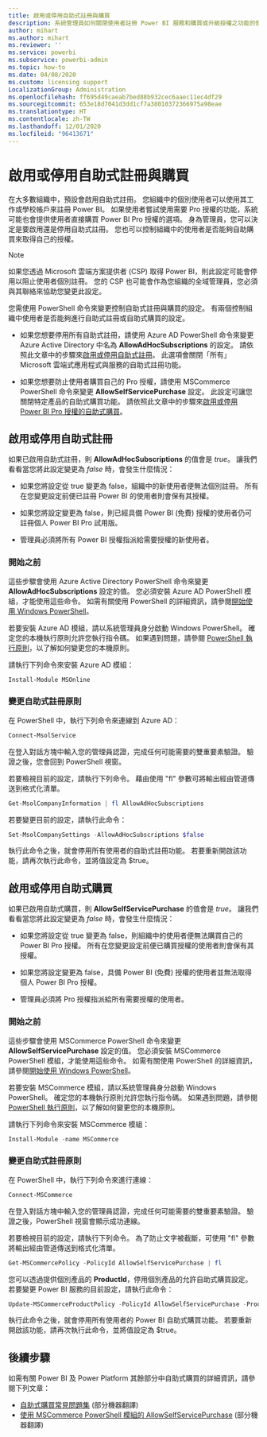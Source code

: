```yaml
---
title: 啟用或停用自助式註冊與購買
description: 系統管理員如何關閉使用者註冊 Power BI 服務和購買或升級授權之功能的做法資訊。
author: mihart
ms.author: mihart
ms.reviewer: ''
ms.service: powerbi
ms.subservice: powerbi-admin
ms.topic: how-to
ms.date: 04/08/2020
ms.custom: licensing support
LocalizationGroup: Administration
ms.openlocfilehash: ff695d49caeab7bed88b932cec6aaec11ec4df29
ms.sourcegitcommit: 653e18d7041d3dd1cf7a38010372366975a98eae
ms.translationtype: HT
ms.contentlocale: zh-TW
ms.lasthandoff: 12/01/2020
ms.locfileid: "96413671"
---
```

# <a name="enable-or-disable-self-service-sign-up-and-purchasing"></a>啟用或停用自助式註冊與購買

在大多數組織中，預設會啟用自助式註冊。 您組織中的個別使用者可以使用其工作或學校帳戶來註冊 Power BI。 如果使用者嘗試使用需要 Pro 授權的功能，系統可能也會提供使用者直接購買 Power BI Pro 授權的選項。 身為管理員，您可以決定是要啟用還是停用自助式註冊。 您也可以控制組織中的使用者是否能夠自助購買來取得自己的授權。

> [!NOTE]
>如果您透過 Microsoft 雲端方案提供者 (CSP) 取得 Power BI，則此設定可能會停用以阻止使用者個別註冊。 您的 CSP 也可能會作為您組織的全域管理員，您必須與其聯絡來協助您變更此設定。
>
>

您需使用 PowerShell 命令來變更控制自助式註冊與購買的設定。 有兩個控制組織中使用者是否能夠進行自助式註冊或自助式購買的設定。

- 如果您想要停用所有自助式註冊，請使用 Azure AD PowerShell 命令來變更 Azure Active Directory 中名為 **AllowAdHocSubscriptions** 的設定。 請依照此文章中的步驟來[啟用或停用自助式註冊](#enable-or-disable-self-service-signup)。 此選項會關閉「所有」Microsoft 雲端式應用程式與服務的自助式註冊功能。

- 如果您想要防止使用者購買自己的 Pro 授權，請使用 MSCommerce PowerShell 命令來變更 **AllowSelfServicePurchase** 設定。 此設定可讓您關閉特定產品的自助式購買功能。 請依照此文章中的步驟來[啟用或停用 Power BI Pro 授權的自助式購買](#enable-or-disable-self-service-purchase)。

## <a name="enable-or-disable-self-service-signup"></a>啟用或停用自助式註冊

如果已啟用自助式註冊，則 **AllowAdHocSubscriptions** 的值會是 *true*。 讓我們看看當您將此設定變更為 *false* 時，會發生什麼情況：

- 如果您將設定從 true 變更為 false，組織中的新使用者便無法個別註冊。 所有在您變更設定前便已註冊 Power BI 的使用者則會保有其授權。

- 如果您將設定變更為 false，則已經具備 Power BI (免費) 授權的使用者仍可註冊個人 Power BI Pro 試用版。

- 管理員必須將所有 Power BI 授權指派給需要授權的新使用者。

### <a name="before-you-begin"></a>開始之前

這些步驟會使用 Azure Active Directory PowerShell 命令來變更 **AllowAdHocSubscriptions** 設定的值。 您必須安裝 Azure AD PowerShell 模組，才能使用這些命令。 如需有關使用 PowerShell 的詳細資訊，請參閱[開始使用 Windows PowerShell](/powershell/scripting/getting-started/getting-started-with-windows-powershell?view=powershell-7)。

若要安裝 Azure AD 模組，請以系統管理員身分啟動 Windows PowerShell。 確定您的本機執行原則允許您執行指令碼。 如果遇到問題，請參閱 [PowerShell 執行原則](/powershell/module/microsoft.powershell.core/about/about_execution_policies?view=powershell-7#powershell-execution-policies)，以了解如何變更您的本機原則。

請執行下列命令來安裝 Azure AD 模組：

```powershell
Install-Module MSOnline
```

### <a name="change-the-self-service-signup-policy"></a>變更自助式註冊原則

在 PowerShell 中，執行下列命令來連線到 Azure AD：

```powershell
Connect-MsolService
```

在登入對話方塊中輸入您的管理員認證，完成任何可能需要的雙重要素驗證。 驗證之後，您會回到 PowerShell 視窗。

若要檢視目前的設定，請執行下列命令。 藉由使用 "fl" 參數可將輸出經由管道傳送到格式化清單。

```powershell
Get-MsolCompanyInformation | fl AllowAdHocSubscriptions
```

若要變更目前的設定，請執行此命令：

```powershell
Set-MsolCompanySettings -AllowAdHocSubscriptions $false
```

執行此命令之後，就會停用所有使用者的自助式註冊功能。 若要重新開啟該功能，請再次執行此命令，並將值設定為 $true。

## <a name="enable-or-disable-self-service-purchase"></a>啟用或停用自助式購買

如果已啟用自助式購買，則 **AllowSelfServicePurchase** 的值會是 *true*。 讓我們看看當您將此設定變更為 *false* 時，會發生什麼情況：

- 如果您將設定從 true 變更為 false，則組織中的使用者便無法購買自己的 Power BI Pro 授權。 所有在您變更設定前便已購買授權的使用者則會保有其授權。

- 如果您將設定變更為 false，具備 Power BI (免費) 授權的使用者並無法取得個人 Power BI Pro 授權。 

- 管理員必須將 Pro 授權指派給所有需要授權的使用者。

### <a name="before-you-begin"></a>開始之前

這些步驟會使用 MSCommerce PowerShell 命令來變更 **AllowSelfServicePurchase** 設定的值。 您必須安裝 MSCommerce PowerShell 模組，才能使用這些命令。 如需有關使用 PowerShell 的詳細資訊，請參閱[開始使用 Windows PowerShell](/powershell/scripting/getting-started/getting-started-with-windows-powershell?view=powershell-7)。

若要安裝 MSCommerce 模組，請以系統管理員身分啟動 Windows PowerShell。 確定您的本機執行原則允許您執行指令碼。 如果遇到問題，請參閱 [PowerShell 執行原則](/powershell/module/microsoft.powershell.core/about/about_execution_policies?view=powershell-7#powershell-execution-policies)，以了解如何變更您的本機原則。

請執行下列命令來安裝 MSCommerce 模組：

```powershell
Install-Module -name MSCommerce
```

### <a name="change-the-self-service-signup-policy"></a>變更自助式註冊原則

在 PowerShell 中，執行下列命令來進行連線：

```powershell
Connect-MSCommerce
```

在登入對話方塊中輸入您的管理員認證，完成任何可能需要的雙重要素驗證。 驗證之後，PowerShell 視窗會顯示成功連線。

若要檢視目前的設定，請執行下列命令。 為了防止文字被截斷，可使用 "fl" 參數將輸出經由管道傳送到格式化清單。

```powershell
Get-MSCommercePolicy -PolicyId AllowSelfServicePurchase | fl
```

您可以透過提供個別產品的 **ProductId**，停用個別產品的允許自助式購買設定。 若要變更 Power BI 服務的目前設定，請執行此命令：

```powershell
Update-MSCommerceProductPolicy -PolicyId AllowSelfServicePurchase -ProductId CFQ7TTC0L3PB -Enabled $False
```

執行此命令之後，就會停用所有使用者的 Power BI 自助式購買功能。 若要重新開啟該功能，請再次執行此命令，並將值設定為 $true。

## <a name="next-steps"></a>後續步驟

如需有關 Power BI 及 Power Platform 其餘部分中自助式購買的詳細資訊，請參閱下列文章：

- [自助式購買常見問題集](/microsoft-365/commerce/subscriptions/self-service-purchase-faq?view=o365-worldwide#admin-capabilities) \(部分機器翻譯\)
- [使用 MSCommerce PowerShell 模組的 AllowSelfServicePurchase](/microsoft-365/commerce/subscriptions/allowselfservicepurchase-powershell?view=o365-worldwide) \(部分機器翻譯\)